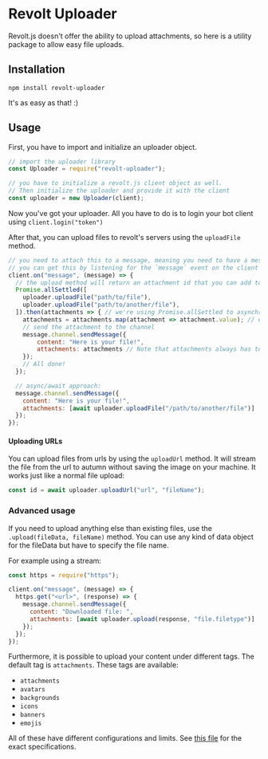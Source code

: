 # Revolt Uploader

Revolt.js doesn't offer the ability to upload attachments, so here is a utility package to allow easy file uploads.

## Installation

`npm install revolt-uploader`

It's as easy as that! :)

## Usage

First, you have to import and initialize an uploader object.

```javascript
// import the uploader library
const Uploader = require("revolt-uploader");

// you have to initialize a revolt.js client object as well.
// Then initialize the uploader and provide it with the client
const uploader = new Uploader(client);
```

Now you've got your uploader. All you have to do is to login your bot client using `client.login("token")`

After that, you can upload files to revolt's servers using the `uploadFile` method.

```javascript
// you need to attach this to a message, meaning you need to have a message object
// you can get this by listening for the `message` event on the client object but this is up to you
client.on("message", (message) => {
  // the upload method will return an attachment id that you can add to the message
  Promise.allSettled([
    uploader.uploadFile("path/to/file"),
    uploader.uploadFile("path/to/another/file"),
  ]).then(attachments => { // we're using Promise.allSettled to asynchronously upload all of them
    attachments = attachments.map(attachment => attachment.value); // extracting the value from the promises
    // send the attachment to the channel
    message.channel.sendMessage({
        content: "Here is your file!",
        attachments: attachments // Note that attachments always has to be an array, even if you're only uploading one file
    });
    // All done!
  });

  // async/await approach:
  message.channel.sendMessage({
    content: "Here is your file!",
    attachments: [await uploader.uploadFile("/path/to/another/file")]
  });
});
```

#### Uploading URLs

You can upload files from urls by using the `uploadUrl` method. It will stream the file from the url to autumn without saving the image on your machine.
It works just like a normal file upload:

```javascript
const id = await uploader.uploadUrl("url", "fileName");
```

### Advanced usage

If you need to upload anything else than existing files, use the `.upload(fileData, fileName)` method.
You can use any kind of data object for the fileData but have to specify the file name.

For example using a stream:

```javascript
const https = require("https");

client.on("message", (message) => {
  https.get("<url>", (response) => {
    message.channel.sendMessage({
      content: "Downloaded file: ",
      attachments: [await uploader.upload(response, "file.filetype")]
    });
  });
});
```

Furthermore, it is possible to upload your content under different tags. The default tag is `attachments`. These tags are available:

- `attachments`
- `avatars`
- `backgrounds`
- `icons`
- `banners`
- `emojis`

All of these have different configurations and limits. See [this file](https://github.com/revoltchat/autumn/blob/d5218727e56e986a4092ee635b10c3fd7c71e373/Autumn.toml#L7C2-L7C2) for the exact specifications.
